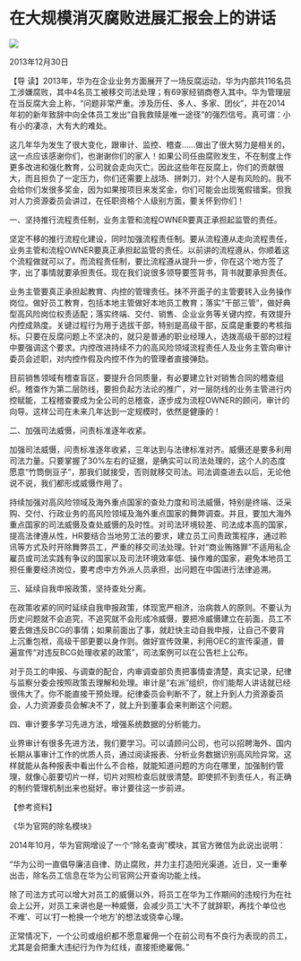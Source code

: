 # 在大规模消灭腐败进展汇报会上的讲话
<img class="pv" src="https://api.visitor.plantree.me/visitor-badge/pv?namespace=plantree.me&key=renzhengfei-speeches/任正非在大规模消灭腐败进展汇报会上的讲话.md">


2013年12月30日



【导  读】2013年，华为在企业业务方面展开了一场反腐运动，华为内部共116名员工涉嫌腐败，其中4名员工被移交司法处理；有69家经销商卷入其中。华为管理层在当反腐大会上称，“问题非常严重。涉及历任、多人、多家、团伙”，并在2014年初的新年致辞中向全体员工发出“自我救赎是唯一途径”的强烈信号。真可谓：小有小的凄凉，大有大的难处。



这几年华为发生了很大变化，跟审计、监控、稽查……做出了很大努力是相关的，这一点应该感谢你们，也谢谢你们的家人！如果公司任由腐败发生，不在制度上作更多改进和强化教育，公司就会走向灭亡。因此这些年在反腐上，你们的贡献很大，而且担负了一定压力，你们还需要上战场、拼刺刀，对个人是有风险的。我不会给你们发很多奖金，因为如果按项目来发奖金，你们可能会出现冤假错案。但我对人力资源委员会讲过，在任职资格个人级别方面，要关怀到你们！

一、坚持推行流程责任制，业务主管和流程OWNER要真正承担起监管的责任。

坚定不移的推行流程化建设，同时加强流程责任制。要从流程遵从走向流程责任，业务主管和流程OWNER要真正承担起监管的责任。以前讲的流程遵从，你顺着这个流程做就可以了。而流程责任制，要比流程遵从提升一步，你在这个地方签了字，出了事情就要承担责任。现在我们说很多领导要签背书，背书就要承担责任。

业务主管要真正承担起教育、内控的管理责任。抹不开面子的主管要转入业务操作岗位。做好员工教育，包括本地主管做好本地员工教育；落实“干部三管”，做好典型高风险岗位权责适配；落实终端、交付、销售、企业业务等关键内控，有效提升内控成熟度。关键过程行为用于选拔干部，特别是高级干部，反腐是重要的考核指标。只要在反腐问题上不坚决的，就只是普通的职业经理人，选拨高级干部的过程中要强调这个要求。内控改进持续不力的高风险领域流程责任人及业务主管向审计委员会述职，对内控作假及内控不作为的管理者直接弹劾。

目前销售领域有稽查盲区，要提升合同质量，有必要建立针对销售合同的稽查组织。稽查作为第二层防线，要担负起方法论的推广，对一层防线的业务主管进行内控赋能，工程稽查要成为全公司的总稽查，逐步成为流程OWNER的顾问，审计的向导。这样公司在未来几年达到一定规模时，依然是健康的！

二、加强司法威慑，问责标准逐年收紧。

加强司法威慑，问责标准逐年收紧，三年达到与法律标准对齐。威慑还是要多利用司法力量。只要掌握了30%左右的证据，是确实可以司法处理的，这个人的态度愿意“竹筒倒豆子”，那我们就接受，否则就移交司法。司法调查进去以后，无论他说不说，我们都形成威慑作用了。

持续加强对高风险领域及海外重点国家的查处力度和司法威慑，特别是终端、泛采购、交付、行政业务的高风险领域及海外重点国家的舞弊调查。并且，要加大海外重点国家的司法威慑及查处威慑的及时性。对司法环境较差、司法成本高的国家，提高法律遵从性，HR要结合当地劳工法的要求，建立员工问责政策程序，通过聆讯等方式及时开除舞弊员工，严重的移交司法处理。针对“商业贿赂罪”不适用私企雇员或司法实践有争议的国家以及司法环境效率低、操作难的国家，避免本地员工担任重要经济岗位，要考虑中方外派人员承担，出问题在中国进行法律追溯。

三、延续自我申报政策，坚持查处分离。

在政策收紧的同时延续自我申报政策，体现宽严相济，治病救人的原则。不要认为历史问题就不会追究，不追究就不会形成冷威慑，要把冷威慑建立在前面，员工不要去做违反BCG的事情；如果前面出了事，就赶快主动自我申报，让自己不要背上沉重包袱，高级干部更要以身作则。做好宣传效果，利用OEC的宣传渠道，普遍宣传“对违反BCG处理收紧的政策”，司法案例可以在公告栏上公布。

对于员工的申报、与调查的配合，内审调查部负责把事情查清楚，真实记录，纪律与监察分委会按照政策去理解和处理。审计是“右派”组织，你们能帮人讲话就已经很伟大了。你不能直接干预处理。纪律委员会判断不了，就上升到人力资源委员会，人力资源委员会解决不了，就上升到董事会来判断这个问题。

四、审计要多学习先进方法，增强系统数据的分析能力。

业界审计有很多先进方法，我们要学习。可以请顾问公司，也可以招聘海外、国内长期从事审计工作的优质人员，通过阅读报表、分析业务数据识别高风险异常。这样就能从各种报表中看出什么不合格，就能知道问题的方向在哪里，加强制约管理，就像心脏要切片一样，切片对照检查后就很清楚。即使抓不到责任人，有正确的制约管理机制出来也挺好。审计要往这一步前进。



【参考资料】

《华为官网的除名模块》



2014年10月，华为官网增设了一个“除名查询”模块，其官方微信为此说出说明：

“华为公司一直倡导廉洁自律、防止腐败，并力主打造阳光渠道。近日，又一重拳出击，除名员工信息在华为公司官网公开查询功能上线。

除了司法方式可以增大对员工的威慑以外，将员工在华为工作期间的违规行为在社会上公开，对员工来讲也是一种威慑，会减少员工‘大不了就辞职，再找个单位也不难’、可以‘打一枪换一个地方’的想法或侥幸心理。

正常情况下，一个公司或组织都不愿意雇佣一个在前公司有不良行为表现的员工，尤其是会把重大违纪行为作为红线，直接拒绝雇佣。”
